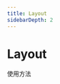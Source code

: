 ```yaml
---
title: Layout
sidebarDepth: 2
---
```

# Layout

使用方法

<ClientOnly>
  <layout-demo-1/>
  <layout-demo-2/>
  <layout-demo-3/>
</ClientOnly>